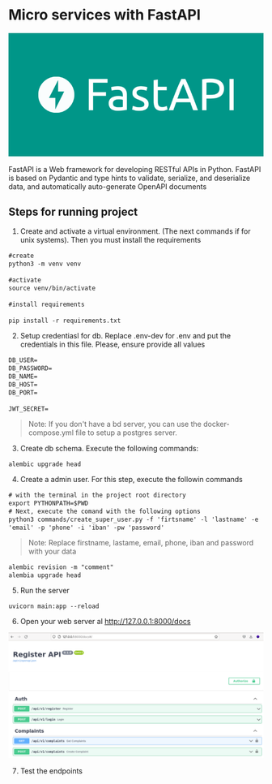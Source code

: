 # Micro services with FastAPI

![FastAPI](images/logo.png)

FastAPI is a Web framework for developing RESTful APIs in Python. FastAPI is based on Pydantic and type hints to validate, serialize, and deserialize data, and automatically auto-generate OpenAPI documents

## Steps for running project
1. Create and activate a virtual environment. (The next commands if for unix systems). Then you must install the requirements 
```
#create
python3 -m venv venv

#activate
source venv/bin/activate

#install requirements

pip install -r requirements.txt

```
   
2. Setup credentiasl for db. Replace .env-dev for .env and put the credentials in this file.
Please, ensure provide all values
```
DB_USER=
DB_PASSWORD=
DB_NAME=
DB_HOST=
DB_PORT=

JWT_SECRET=
```
> Note: If you don't have a bd server, you can use the docker-compose.yml file to setup a postgres server.

3. Create db schema. Execute the following commands:
```
alembic upgrade head
```
   
4. Create a admin user. For this step, execute the followin commands

```
# with the terminal in the project root directory
export PYTHONPATH=$PWD
# Next, execute the comand with the following options
python3 commands/create_super_user.py -f 'firtsname' -l 'lastname' -e 'email' -p 'phone' -i 'iban' -pw 'password'

```
> Note: Replace firstname, lastame, email, phone, iban and password with your data


```
alembic revision -m "comment"
alembia upgrade head
```

5. Run the server
```
uvicorn main:app --reload
```

6. Open your web server al http://127.0.0.1:8000/docs
   
![Home](images/fast_home.png)

7. Test the endpoints